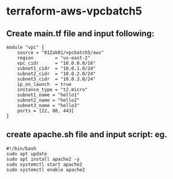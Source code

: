 # terraform-aws-vpcbatch5
## Create main.tf file and input following:
```hcl
module "vpc" {
    source = "01Zak01/vpcbatch5/aws"
    region        = "us-east-2"
    vpc_cidr      = "10.0.0.0/16"
    subnet1_cidr  = "10.0.1.0/24"
    subnet2_cidr  = "10.0.2.0/24"
    subnet3_cidr  = "10.0.3.0/24"
    ip_on_launch  = true
    instance_type = "t2.micro"
    subnet1_name = "hello1"
    subnet2_name = "hello2"
    subnet3_name = "hello3"
    ports = [22, 80, 443]
}
```
## create apache.sh file and input script: eg.
```hcl
#!/bin/bash
sudo apt update 
sudo apt install apache2 -y
sudo systemctl start apache2
sudo systemctl enable apache2
```